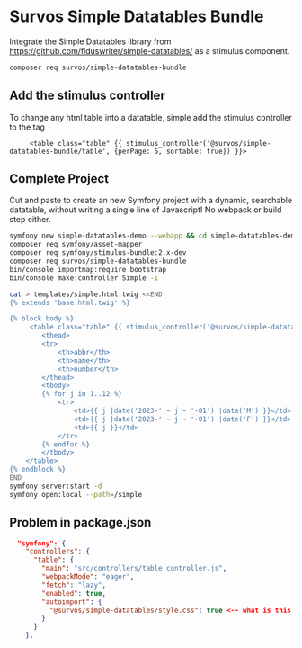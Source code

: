 # Survos Simple Datatables Bundle

Integrate the Simple Datatables library from https://github.com/fiduswriter/simple-datatables/ as a stimulus component.


```bash
composer req survos/simple-datatables-bundle
```

## Add the stimulus controller

To change any html table into a datatable, simple add the stimulus controller to the tag

```twig
     <table class="table" {{ stimulus_controller('@survos/simple-datatables-bundle/table', {perPage: 5, sortable: true}) }}>
```

## Complete Project

Cut and paste to create an new Symfony project with a dynamic, searchable datatable, without writing a single line of Javascript!  No webpack or build step either.

```bash
symfony new simple-datatables-demo --webapp && cd simple-datatables-demo
composer req symfony/asset-mapper
composer req symfony/stimulus-bundle:2.x-dev
composer req survos/simple-datatables-bundle
bin/console importmap:require bootstrap
bin/console make:controller Simple -i

cat > templates/simple.html.twig <<END
{% extends 'base.html.twig' %}

{% block body %}
     <table class="table" {{ stimulus_controller('@survos/simple-datatables-bundle/table', {perPage: 5, sortable: true}) }}>
        <thead>
        <tr>
            <th>abbr</th>
            <th>name</th>
            <th>number</th>
        </thead>
        <tbody>
        {% for j in 1..12 %}
            <tr>
                <td>{{ j |date('2023-' ~ j ~ '-01') |date('M') }}</td>
                <td>{{ j |date('2023-' ~ j ~ '-01') |date('F') }}</td>
                <td>{{ j }}</td>
            </tr>
        {% endfor %}
        </tbody>
    </table>
{% endblock %}
END
symfony server:start -d
symfony open:local --path=/simple
```



## Problem in package.json

```json
  "symfony": {
    "controllers": {
      "table": {
        "main": "src/controllers/table_controller.js",
        "webpackMode": "eager",
        "fetch": "lazy",
        "enabled": true,
        "autoimport": {
          "@survos/simple-datatables/style.css": true <-- what is this supposed to be?
        }
      }
    },

```

